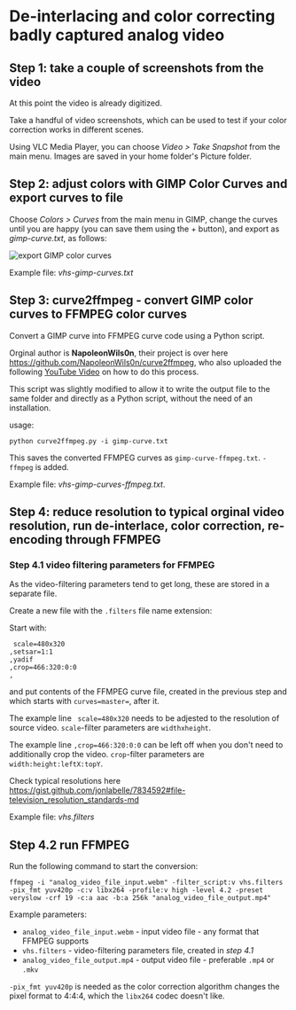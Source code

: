 # De-interlacing and color correcting badly captured analog video

## Step 1: take a couple of screenshots from the video
At this point the video is already digitized.

Take a handful of video screenshots, which can be used to test if your color correction works in different scenes.

Using VLC Media Player, you can choose *Video > Take Snapshot* from the main menu.  Images are saved in your home folder's Picture folder.

## Step 2: adjust colors with GIMP Color Curves and export curves to file
Choose *Colors > Curves* from the main menu in GIMP, change the curves until you are happy (you can save them using the + button), and export as *gimp-curve.txt*, as follows:

![export GIMP color curves](https://raw.githubusercontent.com/bjaan/deinterlace-colorcorrect-analog-video/master/exportgimpcurve.png)

Example file: *vhs-gimp-curves.txt*

## Step 3: curve2ffmpeg - convert GIMP color curves to FFMPEG color curves

Convert a GIMP curve into FFMPEG curve code using a Python script.

Orginal author is **NapoleonWils0n**, their project is over here https://github.com/NapoleonWils0n/curve2ffmpeg, who also uploaded the following [YouTube Video](https://youtu.be/s4xL0msZYuY) on how to do this process.

This script was slightly modified to allow it to write the output file to the same folder and directly as a Python script, without the need of an installation.

usage:

```shell
python curve2ffmpeg.py -i gimp-curve.txt
```

This saves the converted FFMPEG curves as `gimp-curve-ffmpeg.txt`.  `-ffmpeg` is added.

Example file: *vhs-gimp-curves-ffmpeg.txt*.

## Step 4: reduce resolution to typical orginal video resolution, run de-interlace, color correction, re-encoding through FFMPEG

### Step 4.1 video filtering parameters for FFMPEG
As the video-filtering parameters tend to get long, these are stored in a separate file.

Create a new file with the `.filters` file name extension:

Start with:
```
 scale=480x320
,setsar=1:1
,yadif
,crop=466:320:0:0
,
```
and put contents of the FFMPEG curve file, created in the previous step and which starts with `curves=master=`, after it.

The example line ` scale=480x320` needs to be adjested to the resolution of source video. `scale`-filter parameters are `widthxheight`.

The example line `,crop=466:320:0:0` can be left off when you don't need to additionally crop the video.  `crop`-filter parameters are `width:height:leftX:topY`.

Check typical resolutions here https://gist.github.com/jonlabelle/7834592#file-television_resolution_standards-md

Example file: *vhs.filters*

## Step 4.2 run FFMPEG

Run the following command to start the conversion:

`ffmpeg -i "analog_video_file_input.webm" -filter_script:v vhs.filters -pix_fmt yuv420p -c:v libx264 -profile:v high -level 4.2 -preset veryslow -crf 19 -c:a aac -b:a 256k "analog_video_file_output.mp4"`

Example parameters:
* `analog_video_file_input.webm` - input video file - any format that FFMPEG supports
* `vhs.filters` - video-filtering parameters file, created in *step 4.1*
* `analog_video_file_output.mp4` - output video file - preferable `.mp4` or `.mkv`

`-pix_fmt yuv420p` is needed as the color correction algorithm changes the pixel format to 4:4:4, which the `libx264` codec doesn't like.